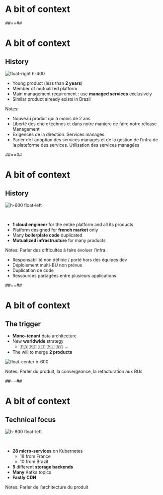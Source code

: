 <!-- .slide: data-background="./assets/images/patrick-fore-74TufExdP3Y-unsplash.jpg" class="transition" -->

# A bit of context

##==##

# A bit of context
## History

![float-right h-400](./assets/images/books.jpg)

- Young product (less than **2 years**)
- Member of mutualized platform
- Main management requirement : use **managed services** exclusively
- Similar product already exists in Brazil

Notes: 
- Nouveau produit qui a moins de 2 ans 
- Liberté des choix technos et dans notre manière de faire notre release Management
- Exigences de la direction: Services managés 
- Parler de l’adoption des services managés et de la gestion de l’infra de la plateforme des services. Utilisation des services managées

##==##

# A bit of context
## History

![h-600 float-left](./assets/images/clark-young-fQxMGkYXqFU-unsplash.jpg)

<br/>

- **1 cloud engineer** for the entire platform and all its products
- Platform designed for **french market** only
- Many **boilerplate code** duplicated
- **Mutualized infrastructure** for many products

Notes: Parler des difficultés à faire évoluer l’infra :
- Responsabilité non définie / porté hors des équipes dev
- Déploiement multi-BU non prévue
- Duplication de code
- Ressources partagées entre plusieurs applications

##==##

# A bit of context
## The trigger

- **Mono-tenant** data architecture
- New **worldwide** strategy 
  - 🇫🇷 🇵🇹 🇮🇹 🇵🇱 🇧🇷 ...
- The will to merge **2 products**

![float-center h-600](./assets/images/fusion.jpg)

Notes: Parler du produit, la convergeance, la refacturation aux BUs

##==##

# A bit of context
## Technical focus

![h-600 float-left](./assets/images/storage.png)

<br/>

- **28 micro-services** on Kubernetes
  - 18 from France
  - 10 from Brazil
- **5** different **storage backends**
- **Many** Kafka topics
- **Fastly CDN**



Notes: Parler de l’architecture du produit
